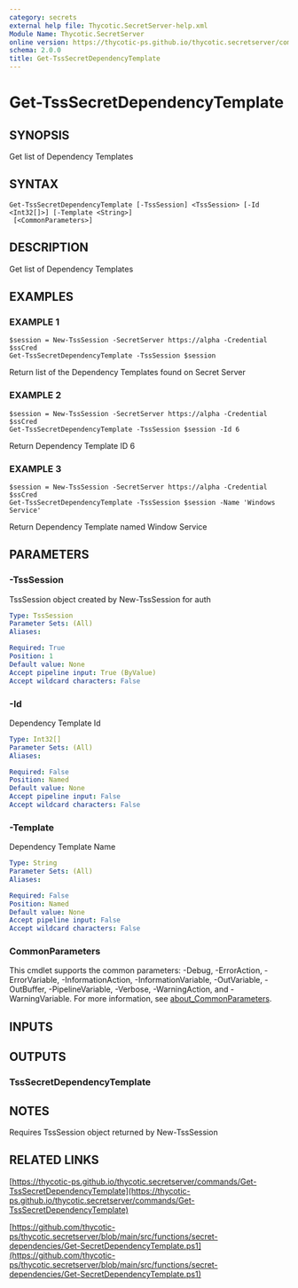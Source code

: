 ```yaml
---
category: secrets
external help file: Thycotic.SecretServer-help.xml
Module Name: Thycotic.SecretServer
online version: https://thycotic-ps.github.io/thycotic.secretserver/commands/Get-TssSecretDependencyTemplate
schema: 2.0.0
title: Get-TssSecretDependencyTemplate
---
```


# Get-TssSecretDependencyTemplate

## SYNOPSIS
Get list of Dependency Templates

## SYNTAX

```
Get-TssSecretDependencyTemplate [-TssSession] <TssSession> [-Id <Int32[]>] [-Template <String>]
 [<CommonParameters>]
```

## DESCRIPTION
Get list of Dependency Templates

## EXAMPLES

### EXAMPLE 1
```
$session = New-TssSession -SecretServer https://alpha -Credential $ssCred
Get-TssSecretDependencyTemplate -TssSession $session
```

Return list of the Dependency Templates found on Secret Server

### EXAMPLE 2
```
$session = New-TssSession -SecretServer https://alpha -Credential $ssCred
Get-TssSecretDependencyTemplate -TssSession $session -Id 6
```

Return Dependency Template ID 6

### EXAMPLE 3
```
$session = New-TssSession -SecretServer https://alpha -Credential $ssCred
Get-TssSecretDependencyTemplate -TssSession $session -Name 'Windows Service'
```

Return Dependency Template named Window Service

## PARAMETERS

### -TssSession
TssSession object created by New-TssSession for auth

```yaml
Type: TssSession
Parameter Sets: (All)
Aliases:

Required: True
Position: 1
Default value: None
Accept pipeline input: True (ByValue)
Accept wildcard characters: False
```

### -Id
Dependency Template Id

```yaml
Type: Int32[]
Parameter Sets: (All)
Aliases:

Required: False
Position: Named
Default value: None
Accept pipeline input: False
Accept wildcard characters: False
```

### -Template
Dependency Template Name

```yaml
Type: String
Parameter Sets: (All)
Aliases:

Required: False
Position: Named
Default value: None
Accept pipeline input: False
Accept wildcard characters: False
```

### CommonParameters
This cmdlet supports the common parameters: -Debug, -ErrorAction, -ErrorVariable, -InformationAction, -InformationVariable, -OutVariable, -OutBuffer, -PipelineVariable, -Verbose, -WarningAction, and -WarningVariable. For more information, see [about_CommonParameters](http://go.microsoft.com/fwlink/?LinkID=113216).

## INPUTS

## OUTPUTS

### TssSecretDependencyTemplate
## NOTES
Requires TssSession object returned by New-TssSession

## RELATED LINKS

[https://thycotic-ps.github.io/thycotic.secretserver/commands/Get-TssSecretDependencyTemplate](https://thycotic-ps.github.io/thycotic.secretserver/commands/Get-TssSecretDependencyTemplate)

[https://github.com/thycotic-ps/thycotic.secretserver/blob/main/src/functions/secret-dependencies/Get-SecretDependencyTemplate.ps1](https://github.com/thycotic-ps/thycotic.secretserver/blob/main/src/functions/secret-dependencies/Get-SecretDependencyTemplate.ps1)

